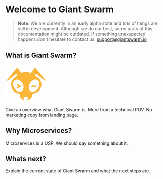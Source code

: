 # Welcome to Giant Swarm

> **Note**:
> We are currently in an early alpha state and lots of things are still in development. Although we do our best, some parts of this documentation might be outdated. If something unexepected happens don't hesitate to contact us: [support@giantswarm.io](mailto:support@giantswarm.io)

## What is Giant Swarm?

![anty](img/ant.png)

Give an overview what Giant Swarm is. More from a technical POV. No marketing copy from landing page.

## Why Microservices?

Microservices is a USP. We should say something about it.


## Whats next?

Explain the current state of Giant Swarm and what the next steps are.
